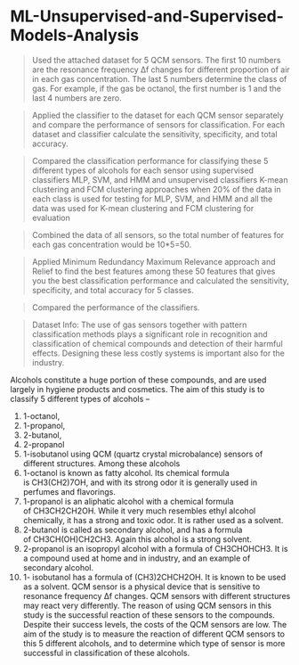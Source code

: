 # ML-Unsupervised-and-Supervised-Models-Analysis

>Used the attached dataset for 5 QCM sensors. The first 10 numbers are the resonance frequency Δf changes
for different proportion of air in each gas concentration. The last 5 numbers determine the class of gas.
For example, if the gas be octanol, the first number is 1 and the last 4 numbers are zero.

>Applied the classifier to the dataset for each QCM sensor separately and compare the performance of
sensors for classification. For each dataset and classifier calculate the sensitivity, specificity, and total
accuracy.

>Compared the classification performance for classifying these 5 different types of alcohols for each sensor
using supervised classifiers MLP, SVM, and HMM and unsupervised classifiers K-mean clustering and
FCM clustering approaches when 20% of the data in each class is used for testing for MLP, SVM, and
HMM and all the data was used for K-mean clustering and FCM clustering for evaluation

>Combined the data of all sensors, so the total number of features for each gas concentration would be
10*5=50. 

>Applied Minimum Redundancy Maximum Relevance approach and Relief to find the best
features among these 50 features that gives you the best classification performance and calculated the
sensitivity, specificity, and total accuracy for 5 classes. 

>Compared the performance of the classifiers.

>Dataset Info:
The use of gas sensors together with pattern classification methods plays a significant role in recognition
and classification of chemical compounds and detection of their harmful effects. Designing these less
costly systems is important also for the industry.

Alcohols constitute a huge portion of these compounds, and are used largely in hygiene products and
cosmetics. The aim of this study is to classify 5 different types of alcohols –
1) 1-octanol,
2) 1-propanol,
3) 2-butanol,
4) 2-propanol 
5) 1-isobutanol
using QCM (quartz crystal microbalance) sensors of
different structures. Among these alcohols
1) 1-octanol is known as fatty alcohol. Its chemical formula is CH3(CH2)7OH, and with its strong odor it
is generally used in perfumes and flavorings.
2) 1-propanol is an aliphatic alcohol with a chemical formula of CH3CH2CH2OH. While it very much
resembles ethyl alcohol chemically, it has a strong and toxic odor. It is rather used as a solvent.
3) 2-butanol is called as secondary alcohol, and has a formula of CH3CH(OH)CH2CH3. Again this
alcohol is a strong solvent.
4) 2-propanol is an isopropyl alcohol with a formula of CH3CHOHCH3. It is a compound used at home
and in industry, and an example of secondary alcohol.
5) 1- isobutanol has a formula of (CH3)2CHCH2OH. It is known to be used as a solvent.
QCM sensor is a physical device that is sensitive to resonance frequency Δf changes. QCM sensors with
different structures may react very differently. The reason of using QCM sensors in this study is the
successful reaction of these sensors to the compounds. Despite their success levels, the costs of the QCM
sensors are low. The aim of the study is to measure the reaction of different QCM sensors to this 5
different alcohols, and to determine which type of sensor is more successful in classification of these
alcohols.
